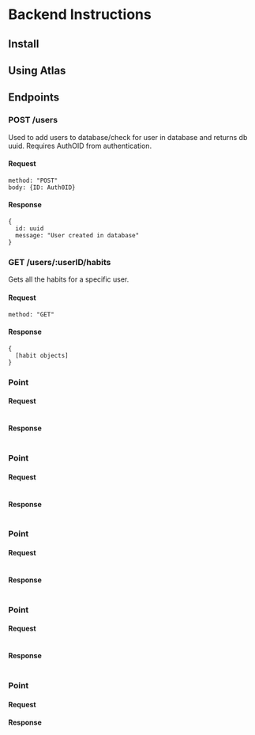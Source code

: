# Backend Instructions
## Install
## Using Atlas
## Endpoints

### POST /users
Used to add users to database/check for user in database and returns db uuid. Requires AuthOID from authentication.
#### Request
```
method: "POST"
body: {ID: Auth0ID}
```
#### Response
```
{
  id: uuid
  message: "User created in database"
}
```

### GET /users/:userID/habits
Gets all the habits for a specific user.
#### Request
```
method: "GET"
```
#### Response
```
{
  [habit objects]
}
```

### Point
#### Request
```
```
#### Response
```
```

### Point
#### Request
```
```
#### Response
```
```


### Point
#### Request
```
```
#### Response
```
```


### Point
#### Request
```
```
#### Response
```
```


### Point
#### Request
#### Response
